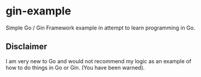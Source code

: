 gin-example
===========

Simple Go / Gin Framework example in attempt to learn programming in Go.  

## Disclaimer
I am very new to Go and would not recommend my logic as an example of how to do things in Go or Gin. (You have been warned).


